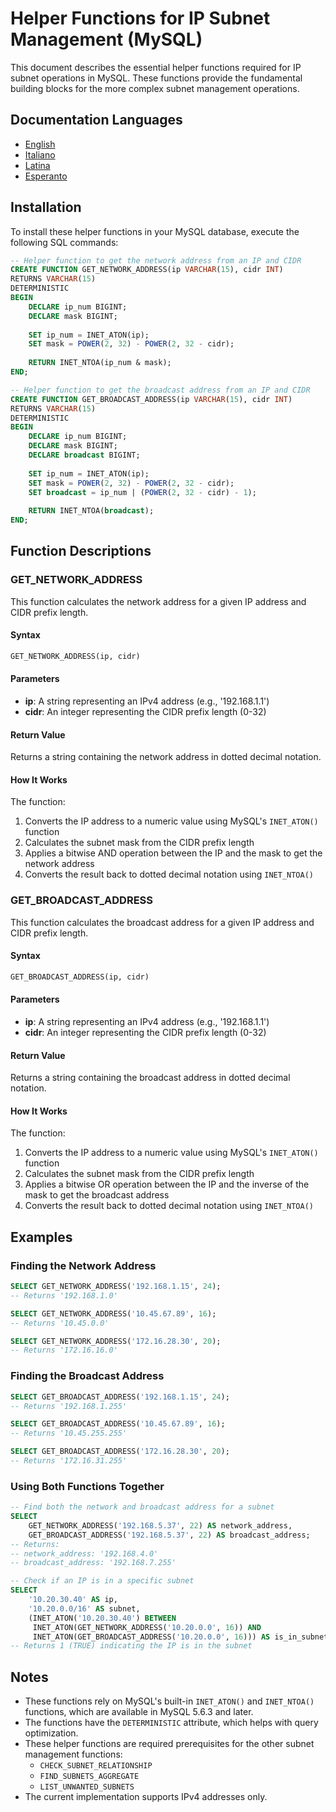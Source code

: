 # Helper Functions for IP Subnet Management (MySQL)

This document describes the essential helper functions required for IP subnet operations in MySQL. These functions provide the fundamental building blocks for the more complex subnet management operations.

## Documentation Languages

- [English](./HELPER_FUNCTIONS_MySQL.en.md)
- [Italiano](./HELPER_FUNCTIONS_MySQL.it.md)
- [Latina](./HELPER_FUNCTIONS_MySQL.la.md)
- [Esperanto](./HELPER_FUNCTIONS_MySQL.eo.md)

## Installation

To install these helper functions in your MySQL database, execute the following SQL commands:

```sql
-- Helper function to get the network address from an IP and CIDR
CREATE FUNCTION GET_NETWORK_ADDRESS(ip VARCHAR(15), cidr INT)
RETURNS VARCHAR(15)
DETERMINISTIC
BEGIN
    DECLARE ip_num BIGINT;
    DECLARE mask BIGINT;
    
    SET ip_num = INET_ATON(ip);
    SET mask = POWER(2, 32) - POWER(2, 32 - cidr);
    
    RETURN INET_NTOA(ip_num & mask);
END;

-- Helper function to get the broadcast address from an IP and CIDR
CREATE FUNCTION GET_BROADCAST_ADDRESS(ip VARCHAR(15), cidr INT)
RETURNS VARCHAR(15)
DETERMINISTIC
BEGIN
    DECLARE ip_num BIGINT;
    DECLARE mask BIGINT;
    DECLARE broadcast BIGINT;
    
    SET ip_num = INET_ATON(ip);
    SET mask = POWER(2, 32) - POWER(2, 32 - cidr);
    SET broadcast = ip_num | (POWER(2, 32 - cidr) - 1);
    
    RETURN INET_NTOA(broadcast);
END;
```

## Function Descriptions

### GET_NETWORK_ADDRESS

This function calculates the network address for a given IP address and CIDR prefix length.

#### Syntax

```sql
GET_NETWORK_ADDRESS(ip, cidr)
```

#### Parameters

- **ip**: A string representing an IPv4 address (e.g., '192.168.1.1')
- **cidr**: An integer representing the CIDR prefix length (0-32)

#### Return Value

Returns a string containing the network address in dotted decimal notation.

#### How It Works

The function:
1. Converts the IP address to a numeric value using MySQL's `INET_ATON()` function
2. Calculates the subnet mask from the CIDR prefix length
3. Applies a bitwise AND operation between the IP and the mask to get the network address
4. Converts the result back to dotted decimal notation using `INET_NTOA()`

### GET_BROADCAST_ADDRESS

This function calculates the broadcast address for a given IP address and CIDR prefix length.

#### Syntax

```sql
GET_BROADCAST_ADDRESS(ip, cidr)
```

#### Parameters

- **ip**: A string representing an IPv4 address (e.g., '192.168.1.1')
- **cidr**: An integer representing the CIDR prefix length (0-32)

#### Return Value

Returns a string containing the broadcast address in dotted decimal notation.

#### How It Works

The function:
1. Converts the IP address to a numeric value using MySQL's `INET_ATON()` function
2. Calculates the subnet mask from the CIDR prefix length
3. Applies a bitwise OR operation between the IP and the inverse of the mask to get the broadcast address
4. Converts the result back to dotted decimal notation using `INET_NTOA()`

## Examples

### Finding the Network Address

```sql
SELECT GET_NETWORK_ADDRESS('192.168.1.15', 24);
-- Returns '192.168.1.0'

SELECT GET_NETWORK_ADDRESS('10.45.67.89', 16);
-- Returns '10.45.0.0'

SELECT GET_NETWORK_ADDRESS('172.16.28.30', 20);
-- Returns '172.16.16.0'
```

### Finding the Broadcast Address

```sql
SELECT GET_BROADCAST_ADDRESS('192.168.1.15', 24);
-- Returns '192.168.1.255'

SELECT GET_BROADCAST_ADDRESS('10.45.67.89', 16);
-- Returns '10.45.255.255'

SELECT GET_BROADCAST_ADDRESS('172.16.28.30', 20);
-- Returns '172.16.31.255'
```

### Using Both Functions Together

```sql
-- Find both the network and broadcast address for a subnet
SELECT 
    GET_NETWORK_ADDRESS('192.168.5.37', 22) AS network_address,
    GET_BROADCAST_ADDRESS('192.168.5.37', 22) AS broadcast_address;
-- Returns:
-- network_address: '192.168.4.0'
-- broadcast_address: '192.168.7.255'

-- Check if an IP is in a specific subnet
SELECT 
    '10.20.30.40' AS ip,
    '10.20.0.0/16' AS subnet,
    (INET_ATON('10.20.30.40') BETWEEN 
     INET_ATON(GET_NETWORK_ADDRESS('10.20.0.0', 16)) AND 
     INET_ATON(GET_BROADCAST_ADDRESS('10.20.0.0', 16))) AS is_in_subnet;
-- Returns 1 (TRUE) indicating the IP is in the subnet
```

## Notes

- These functions rely on MySQL's built-in `INET_ATON()` and `INET_NTOA()` functions, which are available in MySQL 5.6.3 and later.
- The functions have the `DETERMINISTIC` attribute, which helps with query optimization.
- These helper functions are required prerequisites for the other subnet management functions:
  - `CHECK_SUBNET_RELATIONSHIP`
  - `FIND_SUBNETS_AGGREGATE`
  - `LIST_UNWANTED_SUBNETS`
- The current implementation supports IPv4 addresses only.
